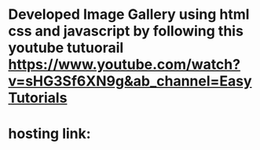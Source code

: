 # Developed Image Gallery using html css and javascript by following this youtube tutuorail https://www.youtube.com/watch?v=sHG3Sf6XN9g&ab_channel=EasyTutorials
# hosting link: 
